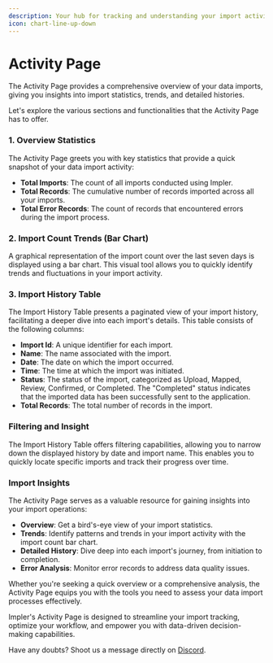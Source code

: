 ```yaml
---
description: Your hub for tracking and understanding your import activity.
icon: chart-line-up-down
---
```


# Activity Page

The Activity Page provides a comprehensive overview of your data imports, giving you insights into import statistics, trends, and detailed histories.

Let's explore the various sections and functionalities that the Activity Page has to offer.

### **1. Overview Statistics**

The Activity Page greets you with key statistics that provide a quick snapshot of your data import activity:

* **Total Imports**: The count of all imports conducted using Impler.
* **Total Records**: The cumulative number of records imported across all your imports.
* **Total Error Records**: The count of records that encountered errors during the import process.

### **2. Import Count Trends (Bar Chart)**

A graphical representation of the import count over the last seven days is displayed using a bar chart. This visual tool allows you to quickly identify trends and fluctuations in your import activity.

### **3. Import History Table**

The Import History Table presents a paginated view of your import history, facilitating a deeper dive into each import's details. This table consists of the following columns:

* **Import Id**: A unique identifier for each import.
* **Name**: The name associated with the import.
* **Date**: The date on which the import occurred.
* **Time**: The time at which the import was initiated.
* **Status**: The status of the import, categorized as Upload, Mapped, Review, Confirmed, or Completed. The "Completed" status indicates that the imported data has been successfully sent to the application.
* **Total Records**: The total number of records in the import.

### **Filtering and Insight**

The Import History Table offers filtering capabilities, allowing you to narrow down the displayed history by date and import name. This enables you to quickly locate specific imports and track their progress over time.

### **Import Insights**

The Activity Page serves as a valuable resource for gaining insights into your import operations:

* **Overview**: Get a bird's-eye view of your import statistics.
* **Trends**: Identify patterns and trends in your import activity with the import count bar chart.
* **Detailed History**: Dive deep into each import's journey, from initiation to completion.
* **Error Analysis**: Monitor error records to address data quality issues.

Whether you're seeking a quick overview or a comprehensive analysis, the Activity Page equips you with the tools you need to assess your data import processes effectively.

Impler's Activity Page is designed to streamline your import tracking, optimize your workflow, and empower you with data-driven decision-making capabilities.

Have any doubts? Shoot us a message directly on [Discord](https://discord.impler.io).

